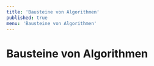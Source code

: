 ```yaml
---
title: 'Bausteine von Algorithmen'
published: true
menu: 'Bausteine von Algorithmen'
---
```


# Bausteine von Algorithmen

<style>
    body {
        --abk: 'BA';
    }
</style>